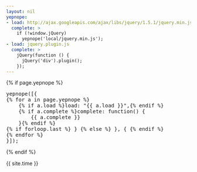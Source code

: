 ```yaml
---
layout: nil
yepnope:
- load: http://ajax.googleapis.com/ajax/libs/jquery/1.5.1/jquery.min.js
  complete: >
    if (!window.jQuery)
      yepnope('local/jquery.min.js');
- load: jquery.plugin.js
  complete: >
    jQuery(function () {
      jQuery('div').plugin();
    });
---
```


{% if page.yepnope %}
<pre>
yepnope([{
{% for a in page.yepnope %}
    {% if a.load %}load: "{{ a.load }}",{% endif %}
    {% if a.complete %}complete: function() {
        {{ a.complete }}
    }{% endif %}
{% if forloop.last %} } {% else %} }, { {% endif %}
{% endfor %}
}]);
</pre>
{% endif %}

{{ site.time }}